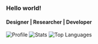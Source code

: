 ### Hello world!
#### Designer | Researcher | Developer

![Profile](http://github-profile-summary-cards.vercel.app/api/cards/profile-details?username=ozanyetkin&theme=transparent)
![Stats](http://github-profile-summary-cards.vercel.app/api/cards/stats?username=ozanyetkin&theme=transparent)
![Top Languages](http://github-profile-summary-cards.vercel.app/api/cards/repos-per-language?username=ozanyetkin&theme=transparent&exclude=html)

<!--
**ozanyetkin/ozanyetkin** is a ✨ _special_ ✨ repository because its `README.md` (this file) appears on your GitHub profile.

Here are some ideas to get you started:

- 🔭 I’m currently working on ...
- 🌱 I’m currently learning ...
- 👯 I’m looking to collaborate on ...
- 🤔 I’m looking for help with ...
- 💬 Ask me about ...
- 📫 How to reach me: ...
- 😄 Pronouns: ...
- ⚡ Fun fact: ...
-->
